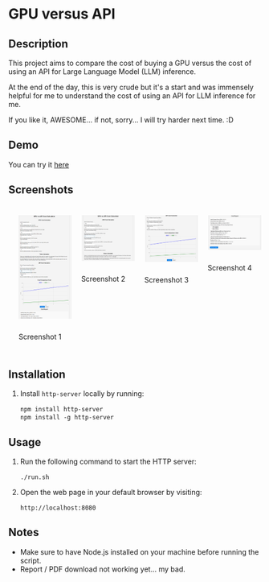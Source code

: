 
# GPU versus API

## Description

This project aims to compare the cost of buying a GPU versus the cost of using an API for Large Language Model (LLM) inference.

At the end of the day, this is very crude but it's a start and was immensely helpful for me to understand the cost of using an API for LLM inference for me.

If you like it, AWESOME... if not, sorry... I will try harder next time. :D

## Demo

You can try it [here](https://michaelmartinez.github.io/GPUvsAPI/)

## Screenshots

<div style="display: flex; flex-wrap: wrap; justify-content: space-around;">
  <div style="flex: 1; text-align: center; margin: 10px;">
    <img src="images/screen1.png" alt="Screenshot 1" style="width: 300px; margin: 10px;"/>
    <p>Screenshot 1</p>
  </div>
  <div style="flex: 1; text-align: center; margin: 10px;">
    <img src="images/screen2.png" alt="Screenshot 2" style="width: 300px; margin: 10px;"/>
    <p>Screenshot 2</p>
  </div>
  <div style="flex: 1; text-align: center; margin: 10px;">
    <img src="images/screen3.png" alt="Screenshot 3" style="width: 300px; margin: 10px;"/>
    <p>Screenshot 3</p>
  </div>
  <div style="flex: 1; text-align: center; margin: 10px;">
    <img src="images/screen4.png" alt="Screenshot 4" style="width: 300px; margin: 10px;"/>
    <p>Screenshot 4</p>
  </div>
</div>

## Installation

1. Install `http-server` locally by running:

   ```shell
   npm install http-server
   npm install -g http-server
   ```

## Usage

1. Run the following command to start the HTTP server:

   ```shell
   ./run.sh
   ```

2. Open the web page in your default browser by visiting:

   ```shell
   http://localhost:8080
   ```

## Notes

- Make sure to have Node.js installed on your machine before running the script.
- Report / PDF download not working yet... my bad.
